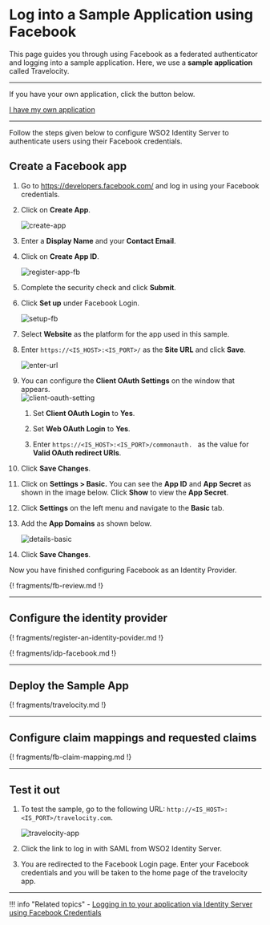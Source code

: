 # Log into a Sample Application using Facebook

This page guides you through using Facebook as a federated authenticator and logging into a sample application. Here, we use a **sample application** called Travelocity. 

----

If you have your own application, click the button below.

<a class="samplebtn_a" href="../../guides/identity-federation/facebook/"   rel="nofollow noopener">I have my own application</a>

----

Follow the steps given below to configure WSO2 Identity Server to authenticate users using their Facebook credentials.

## Create a Facebook app

1. Go to <https://developers.facebook.com/> and log in using your Facebook credentials.

2. Click on **Create App**.

	![create-app](../../../assets/img/samples/create-app.png)

3. Enter a **Display Name** and your **Contact Email**.

4.  Click on **Create App ID**.

	![register-app-fb](../../../assets/img/samples/register-app-fb.png)

5. Complete the security check and click **Submit**. 

6. Click **Set up** under Facebook Login.

	![setup-fb](../../../assets/img/samples/facebook-login.png)

7. Select **Website** as the platform for the app used in this sample.

8. Enter `https://<IS_HOST>:<IS_PORT>/` as the **Site URL** and click **Save**.

	![enter-url](../../../assets/img/samples/enter-url.png)

9.  You can configure the **Client OAuth Settings** on the window that
    appears.  
    ![client-oauth-setting](../../../assets/img/samples/client-oauth-settings.png)

    1.  Set **Client OAuth Login** to **Yes**.  
        
    2.  Set **Web OAuth Login** to **Yes**.  
        
    3.  Enter  ` https://<IS_HOST>:<IS_PORT>/commonauth.  ` as the value for **Valid OAuth redirect URIs**. 

10. Click **Save Changes**.

11. Click on **Settings > Basic.** You can see the **App ID** and **App
    Secret** as shown in the image below. Click **Show** to view the
    **App Secret**.

12. Click **Settings** on the left menu and navigate to the **Basic** tab. 

13. Add the **App Domains** as shown below. 

	![details-basic](../../../assets/img/samples/details-basic.png)

13. Click **Save Changes**.

Now you have finished configuring Facebook as an Identity Provider.

{! fragments/fb-review.md !}

---

## Configure the identity provider 
	
{! fragments/register-an-identity-povider.md !}

{! fragments/idp-facebook.md !}

---

## Deploy the Sample App

{! fragments/travelocity.md !}

---

## Configure claim mappings and requested claims

{! fragments/fb-claim-mapping.md !}

---

## Test it out

1. To test the sample, go to the following URL: `http://<IS_HOST>:<IS_PORT>/travelocity.com`.

	![travelocity-app](../../../assets/img/samples/travelocity-fb.png)

2. Click the link to log in with SAML from WSO2 Identity Server.

3. You are redirected to the Facebook Login page. Enter your Facebook credentials and you will be taken to the home page of the travelocity app.

---

!!! info "Related topics"
	-   [Logging in to your application via Identity Server using Facebook Credentials](../../../guides/identity-federation/facebook)

